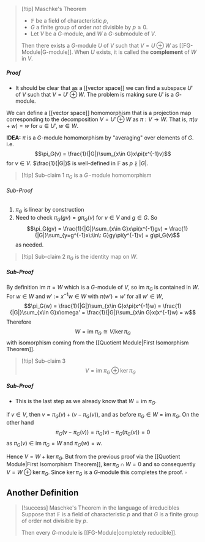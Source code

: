 
>[!tip] Maschke's Theorem
> - $\mathbb{F}$ be a field of characteristic $p$,
> - $G$ a finite group of order *not* divisible by $p \geq 0$.  
> - Let $V$ be a $G$-module, and $W$ a $G$-submodule of $V$. 
> 
> Then there exists a $G$-module $U$ of $V$ such that $V = U \oplus W$ as [[FG-Module|G-module]]. 
> When $U$ exists, it is called the **complement** of $W$ in $V$.
##### Proof
- It should be clear that as a [[vector space]] we can find a subspace $U'$ of $V$ such that $V = U' \oplus W$. The problem is making sure $U'$ is a $G$-module.

We can define a [[vector space]] homomorphism that is a projection map corresponding to the decomposition $V = U' \oplus W$ as $\pi: V \to W$. That is, $\pi(u+w) = w$ for $u \in U'$, $w \in W$. 

**IDEA:** $\pi$ is a $G$-module homomorphism by "averaging" over elements of $G$. i.e.
$$\pi_G(v) = \frac{1}{|G|}\sum_{x\in G}x\pi(x^{-1}v)$$
for $v \in V$. $\frac{1}{|G|}$ is well-defined in $\mathbb{F}$ as $p \nmid |G|$.  

>[!tip] Sub-claim 1
>$\pi_G$ is a $G-$module homomorphism
###### Sub-Proof
1. $\pi_G$ is linear by construction
2. Need to check $\pi_G(gv) = g\pi_G(v)$ for $v \in V$ and $g \in G$. So
$$\pi_G(gv) = \frac{1}{|G|}\sum_{x\in G}x\pi(x^{-1}gv) = \frac{1}{|G|}\sum_{y=g^{-1}x\:\in\: G}gy\pi(y^{-1}v) = g\pi_G(v)$$
	as needed.

>[!tip] Sub-claim 2
>$\pi_G$ is the identity map on $W$.
##### Sub-Proof
By definition $\text{im }\pi = W$ which is a $G$-module of $V$, so $\text{im }\pi_G$ is contained in $W$. For $w\in W$ and $w' := x^{-1}w\in W$ with $\pi(w') = w'$ for all $w' \in W$,
$$\pi_G(w) = \frac{1}{|G|}\sum_{x\in G}x\pi(x^{-1}w) = \frac{1}{|G|}\sum_{x\in G}x\omega' = \frac{1}{|G|}\sum_{x\in G}x(x^{-1}w) = w$$
Therefore 
$$W = \text{im }\pi_G \cong V / \ker \pi_G$$
with isomorphism coming from the [[Quotient Module|First Isomorphism Theorem]].  

>[!tip] Sub-claim 3
>$$V = \text{im } \pi_G \oplus \ker \pi_G$$
##### Sub-Proof

- This is the last step as we already know that $W = \text{im }\pi_G$. 

if $v \in V$, then $v = \pi_G(v) + (v - \pi_G(v))$, and as before $\pi_G \in W= \text{im }\pi_G$. On the other hand
$$\pi_G(v - \pi_G(v)) = \pi_G(v) - \pi_G(\pi_G(v)) = 0$$
as $\pi_G(v) \in \text{im }\pi_G = W$ and $\pi_G(w) = w$. 

Hence $V = W + \ker \pi_G$. But from the previous proof via the [[Quotient Module|First Isomorphism Theorem]], $\ker \pi_G \cap W = 0$ and so consequently $V = W \oplus \ker \pi_G$. Since $\ker \pi_G$ is a $G$-module this completes the proof.   $\square$ 

## Another Definition

>[!success] Maschke's Theorem in the language of irreducibles
>Suppose that $\mathbb{F}$ is a field of characteristic $p$ and that $G$ is a finite group of order not divisible by $p$. 
>
>Then every $G$-module is [[FG-Module|completely reducible]].



